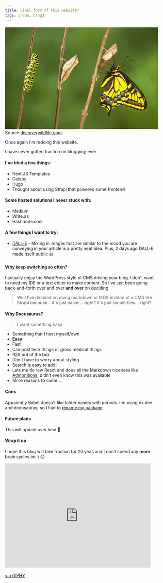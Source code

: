 ```yaml
---
title: Final form of this website?
tags: [redo, blog]
---
```


![Catepillar evolutino to butterfly](./evolution.webp)
Source [discoverwildlife.com](https://www.discoverwildlife.com/animal-facts/insects-invertebrates/how-does-a-caterpillar-turn-into-a-butterfly)

Once again I'm redoing this website.

I have never gotten traction on blogging; ever.

#### I've tried a few things:

- Next.JS Templates
- Gatsby
- Hugo
- Thought about using Strapi that powered some frontend

#### Some hosted solutions I never stuck with:

- Medium
- Write.as
- Hashnode.com

#### A few things I want to try:

- [DALL-E](https://labs.openai.com/) - Mixing in images that are similar to the mood you are conveying in your article is a pretty neat idea. Plus, 2 days ago DALL-E made itself public 👍

#### Why keep switching so often?

I actually enjoy the WordPress style of CMS driving your blog. I don't want to need my IDE or a text editor to make content. So I've just been going back-and-forth over and over **and over** on deciding.

> Well I've decided on doing markdown or MDX instead of a CMS like Strapi because... it's just easier... right? It's just simple files... right?

#### Why Docusaurus?

> I want something Easy

- Something that I host myself/own
- **Easy**
- Fast
- Can post tech things or gross medical things
- RSS out of the box
- Don't have to worry about styling
- Search is easy to add!
- Lets me do raw React and does all the Markdown niceness like [Admonitions](https://docusaurus.io/docs/markdown-features/admonitions), didn't even know this was available
- More reasons to come...

#### Cons
Apparently Babel doesn't like folder names with periods. I'm using nx.dev and docusaurus; so I had to [rename my package](https://github.com/facebook/docusaurus/discussions/7228) 

#### Future plans

This will update over time 🤷

#### Wrap it up

I hope this blog will take traction for 20 yeas and I don't spend any **more** brain cycles on it 😉

<iframe src="https://giphy.com/embed/xiUlJu5XGaixqMsr6d" width="480" height="343" frameBorder="0" class="giphy-embed" allowFullScreen></iframe><p><a href="https://giphy.com/gifs/fallontonight-jimmy-fallon-tonightshow-hoping-for-the-best-xiUlJu5XGaixqMsr6d">via GIPHY</a></p>
